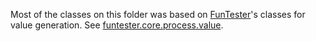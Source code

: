 Most of the classes on this folder was based on [FunTester](https://github.com/funtester/funtester)'s classes for value generation. See [funtester.core.process.value](https://github.com/funtester/funtester/tree/master/funtester/funtester-core/src/main/java/org/funtester/core/process/value).